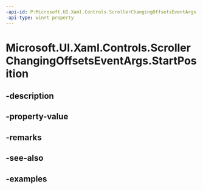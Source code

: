 ```yaml
---
-api-id: P:Microsoft.UI.Xaml.Controls.ScrollerChangingOffsetsEventArgs.StartPosition
-api-type: winrt property
---
```


<!-- Property syntax.
public Vector2 StartPosition { get; }
-->

# Microsoft.UI.Xaml.Controls.ScrollerChangingOffsetsEventArgs.StartPosition

## -description

## -property-value

## -remarks

## -see-also

## -examples

